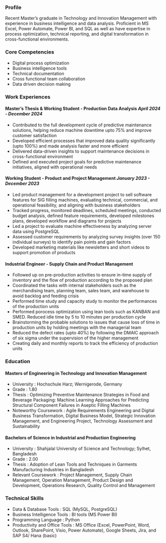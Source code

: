 ### Profile

Recent Master’s graduate in Technology and Innovation Management with experience in business intelligence and data analysis. Proficient in MS Excel, Power Automate, Power BI, and SQL as well as have expertise in process optimization, technical reporting, and digital transformation in cross-functional environments.

### Core Competencies
 - Digital process optimization
 - Business intelligence tools
 - Technical documentation
 - Cross functional team collaboration
 - Data driven decision making

### Work Experiences

#### Master’s Thesis & Working Student - Production Data Analysis                                                              _April 2024 - December 2024_                                                                                           
- Contributed to the full development cycle of predictive maintenance solutions, helping reduce machine downtime upto 75% and improve customer satisfaction
- Developed efficient processes that improved data quality significantly (upto 100%) and made analysis faster and more efficient
- Delivered data-driven insights to support maintenance decisions in cross-functional environment
- Defined and executed project goals for predictive maintenance initiatives, aligned with operational needs

#### Working Student - Product and Project Management                                                                                                    _January 2023 - December 2023_   
- Led product management for a development project to sell software features for SIG filling machines, evaluating technical, commercial, and operational feasibility, and aligning with business stakeholders
- Tracked progress, monitored deadlines, scheduled meetings, conducted budget analysis, defined feature requirements, developed milestones plans, developed workflow and diagrams for projects
- Led a project to evaluate machine effectiveness by analyzing server data using PostgreSQL
- Assessed customer requirements by analyzing survey insights (over 150 individual surveys) to identify pain points and gain factors
- Developed marketing materials like newsletters and short videos to support promotion of products

#### Industrial Engineer - Supply Chain and Product Management
- Followed up on pre-production activities to ensure in-time supply of inventory and the flow of production according to the proposed plan
- Coordinated the tasks with internal stakeholders such as the merchandising team, planning team, sales team, and warehouse to avoid backlog and feeding crisis
- Performed time study and capacity study to monitor the performances of the production units
- Performed porocess optimization using lean tools such as KANBAN and SMED. Reduced idle time by 5 to 10 minutes per production cycle
- Brainstorming the probable solutions to issues that cause loss of time in production units by holding meetings with the managerial team
- Reduced the defect rates (upto 40%) by following the DMAIC approach of six sigma under the supervision of the higher management
- Creating daily and monthly reports to track the efficiency of production units

### Education
#### Masters of Engineering in Technology and Innovation Management
- University : Hochschule Harz; Wernigerode, Germany
- Grade : 1.80
- Thesis : Optimizing Preventive Maintenance Strategies in Food and Beverage Packaging: Machine Learning Approaches for Predicting Structural Component Failures in Aseptic Filling Machines
- Noteworthy Coursework : Agile Requirements Engineering and Digital Business Transformation, Digital Business Model, Strategic Innovation Management, and Engineering Project, Technology Assessment and Sustainability

#### Bachelors of Science in Industrial and Production Engineering
- University : Shahjalal University of Science and Technology; Sylhet, Bangladesh
- Grade : 2.00
- Thesis : Adoption of Lean Tools and Techniques in Garments Manufacturing Industries in Bangladesh
- Relevant Coursework : Project Management, Supply Chain Management, Operation Management, Product Design and Development, Operations Research, Quality Control and Management

### Technical Skills
- Data & Database Tools : SQL (MySQL, PostgreSQL)
- Business Intelligence Tools : BI tools (MS Power BI)
- Programming Language : Python
- Productivity and Office Tools : MS Office (Excel, PowerPoint, Word, Outlook, SharePoint, Visio, Power Automate), Google Sheets, Jira, and SAP S4/ Hana (basic)
